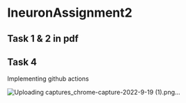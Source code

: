 # IneuronAssignment2

## Task 1 & 2 in pdf



## Task 4

Implementing github actions

![Uploading captures_chrome-capture-2022-9-19 (1).png…]()
